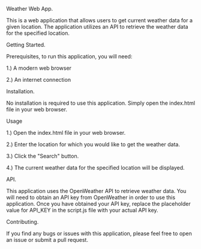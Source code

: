 Weather Web App.

This is a web application that allows users to get current weather data for a given location.
The application utilizes an API to retrieve the weather data for the specified location.


Getting Started.

Prerequisites, to run this application, you will need:

1.) A modern web browser

2.) An internet connection


Installation.

No installation is required to use this application. Simply open the index.html file in your web browser.

Usage

1.) Open the index.html file in your web browser.

2.) Enter the location for which you would like to get the weather data.

3.) Click the "Search" button.

4.) The current weather data for the specified location will be displayed.


API.

This application uses the OpenWeather API to retrieve weather data. You will need to obtain an API key from OpenWeather in 
order to use this application. Once you have obtained your API key, replace the placeholder value for API_KEY in the script.js 
file with your actual API key.


Contributing.

If you find any bugs or issues with this application, please feel free to open an issue or submit a pull request.
